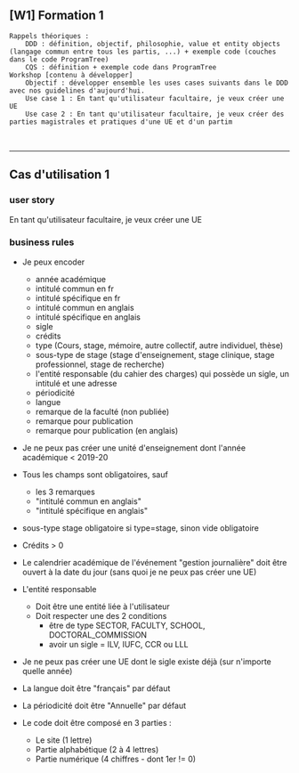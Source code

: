 
## [W1] Formation 1

    Rappels théoriques :
        DDD : définition, objectif, philosophie, value et entity objects (langage commun entre tous les partis, ...) + exemple code (couches dans le code ProgramTree)
        CQS : définition + exemple code dans ProgramTree
    Workshop [contenu à développer]
        Objectif : développer ensemble les uses cases suivants dans le DDD avec nos guidelines d'aujourd'hui.
        Use case 1 : En tant qu'utilisateur facultaire, je veux créer une UE
        Use case 2 : En tant qu'utilisateur facultaire, je veux créer des parties magistrales et pratiques d'une UE et d'un partim

<p style="page-break-after: always;">&nbsp;</p>


-------------------------------

## Cas d'utilisation 1
### user story
En tant qu'utilisateur facultaire, je veux créer une UE

### business rules
- Je peux encoder
    - année académique
    - intitulé commun en fr
    - intitulé spécifique en fr
    - intitulé commun en anglais
    - intitulé spécifique en anglais
    - sigle
    - crédits
    - type (Cours, stage, mémoire, autre collectif, autre individuel, thèse)
    - sous-type de stage (stage d'enseignement, stage clinique, stage professionnel, stage de recherche)
    - l'entité responsable (du cahier des charges) qui possède un sigle, un intitulé et une adresse
    - périodicité
    - langue
    - remarque de la faculté (non publiée)
    - remarque pour publication
    - remarque pour publication (en anglais)

- Je ne peux pas créer une unité d'enseignement dont l'année académique < 2019-20
- Tous les champs sont obligatoires, sauf
    - les 3 remarques
    - "intitulé commun en anglais"
    - "intitulé spécifique en anglais"
- sous-type stage obligatoire si type=stage, sinon vide obligatoire
- Crédits > 0
- Le calendrier académique de l'événement "gestion journalière" doit être ouvert à la date du jour (sans quoi je ne peux pas créer une UE)
- L'entité responsable
    - Doit être une entité liée à l'utilisateur
    - Doit respecter une des 2 conditions 
        - être de type SECTOR, FACULTY, SCHOOL, DOCTORAL_COMMISSION
        - avoir un sigle = ILV, IUFC, CCR ou LLL
- Je ne peux pas créer une UE dont le sigle existe déjà (sur n'importe quelle année)
- La langue doit être "français" par défaut
- La périodicité doit être "Annuelle" par défaut
- Le code doit être composé en 3 parties : 
    - Le site (1 lettre)
    - Partie alphabétique (2 à 4 lettres)
    - Partie numérique (4 chiffres - dont 1er != 0)


